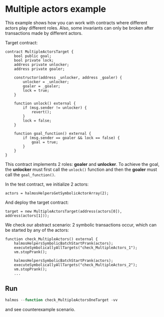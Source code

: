 # Multiple actors example
This example shows how you can work with contracts where different actors play different roles. Also, some invariants can only be broken after transactions made by different actors.

Target contract:
```solidity
contract MultipleActorsTarget {
    bool public goal;
    bool private lock;
    address private unlocker;
    address private goaler;

    constructor(address _unlocker, address _goaler) {
        unlocker = _unlocker;
        goaler = _goaler;
        lock = true;
    }

    function unlock() external {
        if (msg.sender != unlocker) {
            revert();
        }
        lock = false;
    }

    function goal_function() external {
        if (msg.sender == goaler && lock == false) {
            goal = true;
        }
    }
}
```

This contract implements 2 roles: **goaler** and **unlocker**. To achieve the goal, the **unlocker** must first call the `unlock()` function and then the **goaler** must call the `goal_function()`.

In the test contract, we initialize 2 actors:
```solidity
actors = halmosHelpersGetSymbolicActorArray(2);
```
And deploy the target contract:
```solidity
target = new MultipleActorsTarget(address(actors[0]), address(actors[1]));
```
We check our abstract scenario: 2 symbolic transactions occur, which can be started by any of the actors:
```solidity
function check_MultipleActors() external {
    halmosHelpersSymbolicBatchStartPrank(actors);
    executeSymbolicallyAllTargets("check_MultipleActors_1");
    vm.stopPrank();

    halmosHelpersSymbolicBatchStartPrank(actors);
    executeSymbolicallyAllTargets("check_MultipleActors_2");
    vm.stopPrank();
    ...
```
## Run
```javascript
halmos --function check_MultipleActorsOneTarget -vv
```
and see counterexample scenario.